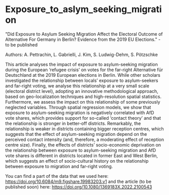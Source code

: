 # Exposure_to_aslym_seeking_migration
"Did Exposure to Asylum Seeking Migration Affect the Electoral Outcome of Alternative For Germany in Berlin? Evidence from the 2019 EU Elections." - to be published

Authors: A. Pettrachin, L. Gabrielli, J. Kim, S. Ludwig-Dehm, S. Pötzschke

This article analyses the impact of exposure to asylum-seeking migration during the European ‘refugee crisis’ on votes for the far-right Alternative für Deutschland at the 2019 European elections in Berlin. While other scholars investigated the relationship between locals’ exposure to asylum-seekers and far-right voting, we analyse this relationship at a very small scale (electoral district level), adopting an innovative methodological approach, based on geo-localization techniques and high-resolution spatial statistics. Furthermore, we assess the impact on this relationship of some previously neglected variables. Through spatial regression models, we show that exposure to asylum-seeking migration is negatively correlated with AfD vote shares, which provides support for so-called ‘contact theory’ and that the relationship is stronger in better-off districts. Remarkably, the relationship is weaker in districts containing bigger reception centres, which suggests that the effect of asylum-seeking migration depend on the perceived contact intensity (and, therefore, a moderating effect of reception centre size). Finally, the effects of districts’ socio-economic deprivation on the relationship between exposure to asylum-seeking migration and AfD vote shares is different in districts located in former East and West Berlin, which suggests an effect of socio-cultural history on the relationship between exposure to migration and far-right voting.


You can find a part of the data that we used here: https://doi.org/10.6084/m9.figshare.19983203.v1
and the article (to be published soon) here: https://doi.org/10.1080/1369183X.2022.2100543
